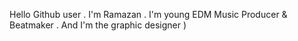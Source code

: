 Hello Github user . I'm Ramazan . I'm young EDM Music Producer & Beatmaker . And I'm the graphic designer )
